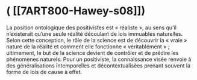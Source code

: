 # ( [[7ART800-Hawey-s08]])


La position ontologique des positivistes est « réaliste », au sens qu’il n’existerait qu’une seule réalité découlant de lois immuables naturelles. Selon cette conception, le rôle de la science est de découvrir la « vraie » nature de la réalité et comment elle fonctionne « véritablement » ; ultimement, le but de la science devient de contrôler et de prédire les phénomènes naturels. Pour un positiviste, la connaissance visée renvoie à des généralisations intemporelles et décontextualisées prenant souvent la forme de lois de cause à effet.



